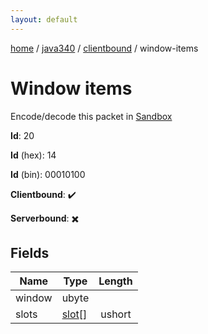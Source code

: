 ```yaml
---
layout: default
---
```


[home](/)  /  [java340](/protocol/java340)  /  [clientbound](/protocol/java340/clientbound)  /  window-items

# Window items

Encode/decode this packet in [Sandbox](../../../sandbox/java340#Clientbound.WindowItems)

**Id**: 20

**Id** (hex): 14

**Id** (bin): 00010100

**Clientbound**: ✔️

**Serverbound**: ✖️

## Fields

Name | Type | Length
---|---|:---:
window | ubyte | [](/protocol/java340/types/)
slots | [slot](/protocol/java340/types/slot)[] | ushort
